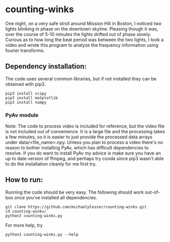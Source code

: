 # counting-winks
One night, on a very safe stroll around Mission Hill in Boston, I noticed two lights blinking in phase on the downtown skyline. Pleasing though it was, over the course of 5-10 minutes the lights drifted out of phase slowly. Curious as to how long the beat period was between the two lights, I took a video and wrote this program to analyze the frequency information using fourier transforms.

## Dependency installation:
The code uses several common libraries, but if not installed they can be obtained with pip3.
```
pip3 install scipy
pip3 install matplotlib
pip3 install numpy
```
### PyAv module
Note: The code to process video is included for reference, but the video file is not included out of convenience. It is a large file and the processing takes a few minutes, so it is easier to just provide the processed data arrays under data/<file_name>.npy. Unless you plan to process a video there's no reason to bother installing PyAv, which has difficult dependencies to resolve. If you do want to install PyAv my advice is make sure you have an up to date version of ffmpeg, and perhaps try conda since pip3 wasn't able to do the installation cleanly for me first try.

## How to run:
Running the code should be very easy. The following should work out-of-box once you've installed all dependencies.
```
git clone https://github.com/michaelplesser/counting-winks.git
cd counting-winks/
python3 counting-winks.py
```
For more help, try
```
python3 counting-winks.py --help
```
